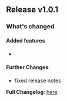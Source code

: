 ## Release v1.0.1
### What's changed
#### Added features
-

#### Further Changes:
* fixed release notes

**Full Changelog**: [here](https://github.com/finitearth/promptolution/compare/v1.0.0...v1.0.1)
